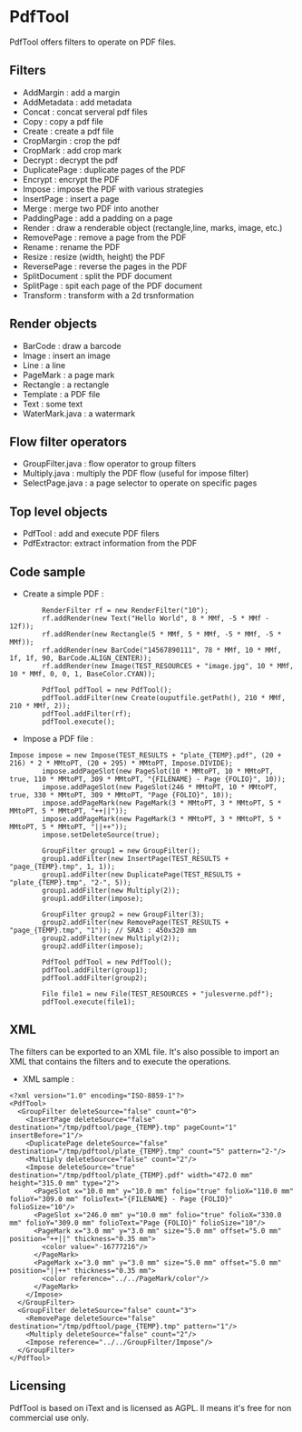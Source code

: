 # PdfTool

PdfTool offers filters to operate on PDF files.

## Filters

* AddMargin : add a margin
* AddMetadata : add metadata 
* Concat : concat serveral pdf files 
* Copy : copy a pdf file  
* Create : create a pdf file  
* CropMargin : crop the pdf  
* CropMark : add crop mark
* Decrypt : decrypt the pdf 
* DuplicatePage : duplicate pages of the PDF
* Encrypt : encrypt the PDF
* Impose : impose the PDF with various strategies
* InsertPage : insert a page 
* Merge : merge two PDF into another
* PaddingPage : add a padding on a page
* Render : draw a renderable object (rectangle,line, marks, image, etc.)
* RemovePage : remove a page from the PDF
* Rename : rename the PDF
* Resize : resize (width, height) the PDF 
* ReversePage : reverse the pages in the PDF
* SplitDocument : split the PDF document
* SplitPage : spit each page of the PDF document
* Transform : transform with a 2d trsnformation

## Render objects

* BarCode : draw a barcode
* Image : insert an image
* Line : a line
* PageMark : a page mark
* Rectangle : a rectangle
* Template : a PDF file 
* Text : some text
* WaterMark.java : a watermark

## Flow filter operators

* GroupFilter.java : flow operator to group filters
* Multiply.java : multiply the PDF flow (useful for impose filter)
* SelectPage.java : a page selector to operate on specific pages

## Top level objects

* PdfTool : add and execute PDF filers  
* PdfExtractor:  extract information from the PDF

## Code sample 

* Create a simple PDF : 

```
        RenderFilter rf = new RenderFilter("10");
        rf.addRender(new Text("Hello World", 8 * MMf, -5 * MMf - 12f));
        rf.addRender(new Rectangle(5 * MMf, 5 * MMf, -5 * MMf, -5 * MMf));
        rf.addRender(new BarCode("14567890111", 78 * MMf, 10 * MMf, 1f, 1f, 90, BarCode.ALIGN_CENTER));
        rf.addRender(new Image(TEST_RESOURCES + "image.jpg", 10 * MMf, 10 * MMf, 0, 0, 1, BaseColor.CYAN));

        PdfTool pdfTool = new PdfTool();
        pdfTool.addFilter(new Create(ouputfile.getPath(), 210 * MMf, 210 * MMf, 2));
        pdfTool.addFilter(rf);
        pdfTool.execute();
```
 
* Impose a PDF file :

```
Impose impose = new Impose(TEST_RESULTS + "plate_{TEMP}.pdf", (20 + 216) * 2 * MMtoPT, (20 + 295) * MMtoPT, Impose.DIVIDE);
        impose.addPageSlot(new PageSlot(10 * MMtoPT, 10 * MMtoPT, true, 110 * MMtoPT, 309 * MMtoPT, "{FILENAME} - Page {FOLIO}", 10));
        impose.addPageSlot(new PageSlot(246 * MMtoPT, 10 * MMtoPT, true, 330 * MMtoPT, 309 * MMtoPT, "Page {FOLIO}", 10));
        impose.addPageMark(new PageMark(3 * MMtoPT, 3 * MMtoPT, 5 * MMtoPT, 5 * MMtoPT, "++||"));
        impose.addPageMark(new PageMark(3 * MMtoPT, 3 * MMtoPT, 5 * MMtoPT, 5 * MMtoPT, "||++"));
        impose.setDeleteSource(true);

        GroupFilter group1 = new GroupFilter();
        group1.addFilter(new InsertPage(TEST_RESULTS + "page_{TEMP}.tmp", 1, 1));
        group1.addFilter(new DuplicatePage(TEST_RESULTS + "plate_{TEMP}.tmp", "2-", 5));
        group1.addFilter(new Multiply(2));
        group1.addFilter(impose);

        GroupFilter group2 = new GroupFilter(3);
        group2.addFilter(new RemovePage(TEST_RESULTS + "page_{TEMP}.tmp", "1")); // SRA3 : 450x320 mm
        group2.addFilter(new Multiply(2));
        group2.addFilter(impose);

        PdfTool pdfTool = new PdfTool();
        pdfTool.addFilter(group1);
        pdfTool.addFilter(group2);

        File file1 = new File(TEST_RESOURCES + "julesverne.pdf");
        pdfTool.execute(file1);
```

## XML 

The filters can be exported to an XML file. It's also possible to import an XML that contains the filters and to execute the operations. 

* XML sample :

```
<?xml version="1.0" encoding="ISO-8859-1"?>
<PdfTool>
  <GroupFilter deleteSource="false" count="0">
    <InsertPage deleteSource="false" destination="/tmp/pdftool/page_{TEMP}.tmp" pageCount="1" insertBefore="1"/>
    <DuplicatePage deleteSource="false" destination="/tmp/pdftool/plate_{TEMP}.tmp" count="5" pattern="2-"/>
    <Multiply deleteSource="false" count="2"/>
    <Impose deleteSource="true" destination="/tmp/pdftool/plate_{TEMP}.pdf" width="472.0 mm" height="315.0 mm" type="2">
      <PageSlot x="10.0 mm" y="10.0 mm" folio="true" folioX="110.0 mm" folioY="309.0 mm" folioText="{FILENAME} - Page {FOLIO}" folioSize="10"/>
      <PageSlot x="246.0 mm" y="10.0 mm" folio="true" folioX="330.0 mm" folioY="309.0 mm" folioText="Page {FOLIO}" folioSize="10"/>
      <PageMark x="3.0 mm" y="3.0 mm" size="5.0 mm" offset="5.0 mm" position="++||" thickness="0.35 mm">
        <color value="-16777216"/>
      </PageMark>
      <PageMark x="3.0 mm" y="3.0 mm" size="5.0 mm" offset="5.0 mm" position="||++" thickness="0.35 mm">
        <color reference="../../PageMark/color"/>
      </PageMark>
    </Impose>
  </GroupFilter>
  <GroupFilter deleteSource="false" count="3">
    <RemovePage deleteSource="false" destination="/tmp/pdftool/page_{TEMP}.tmp" pattern="1"/>
    <Multiply deleteSource="false" count="2"/>
    <Impose reference="../../GroupFilter/Impose"/>
  </GroupFilter>
</PdfTool>
```

## Licensing

PdfTool is based on iText and is licensed as AGPL. Il means it's free for non commercial use only.
